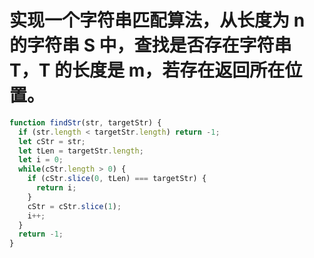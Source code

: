 # 实现一个字符串匹配算法，从长度为 n 的字符串 S 中，查找是否存在字符串 T，T 的长度是 m，若存在返回所在位置。

```js
function findStr(str, targetStr) {
  if (str.length < targetStr.length) return -1;
  let cStr = str;
  let tLen = targetStr.length;
  let i = 0;
  while(cStr.length > 0) {
    if (cStr.slice(0, tLen) === targetStr) {
      return i;
    }
    cStr = cStr.slice(1);
    i++;
  }
  return -1;
}
```